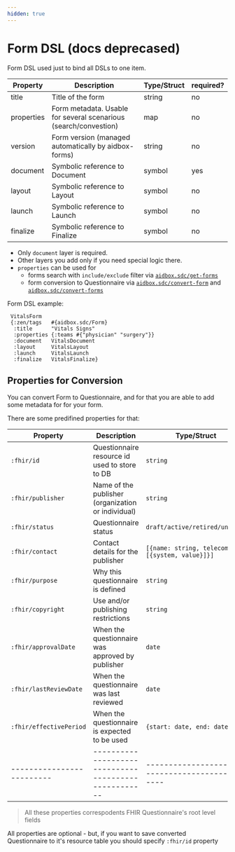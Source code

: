 ```yaml
---
hidden: true
---
```


# Form DSL (docs deprecased)

Form DSL used just to bind all DSLs to one item.

| Property   | Description                                                      | Type/Struct | required? |
| ---------- | ---------------------------------------------------------------- | ----------- | --------- |
| title      | Title of the form                                                | string      | no        |
| properties | Form metadata. Usable for several scenarious (search/convestion) | map         | no        |
| version    | Form version (managed automatically by aidbox-forms)             | string      | no        |
| document   | Symbolic reference to Document                                   | symbol      | yes       |
| layout     | Symbolic reference to Layout                                     | symbol      | no        |
| launch     | Symbolic reference to Launch                                     | symbol      | no        |
| finalize   | Symbolic reference to Finalize                                   | symbol      | no        |

* Only `document` layer is required.
* Other layers you add only if you need special logic there.
* `properties` can be used for
  * forms search with `include/exclude` filter via [`aidbox.sdc/get-forms`](form-api-docs-deprecated.md#get-forms)
  * form conversion to Questionnaire via [`aidbox.sdc/convert-form`](form-api-docs-deprecated.md#convert-form) and [`aidbox.sdc/convert-forms`](form-api-docs-deprecated.md#convert-forms)

Form DSL example:

```
 VitalsForm
 {:zen/tags   #{aidbox.sdc/Form}
  :title      "Vitals Signs"
  :properties {:teams #{"physician" "surgery"}}
  :document   VitalsDocument
  :layout     VitalsLayout
  :launch     VitalsLaunch
  :finalize   VitalsFinalize}
```

## Properties for Conversion

You can convert Form to Questionnaire, and for that you are able to add some metadata for for your form.

There are some predifined properties for that:

| Property                  | Description                                          | Type/Struct                                      |
| ------------------------- | ---------------------------------------------------- | ------------------------------------------------ |
| `:fhir/id`                | Questionnaire resource id used to store to DB        | `string`                                         |
| `:fhir/publisher`         | Name of the publisher (organization or individual)   | `string`                                         |
| `:fhir/status`            | Questionnaire status                                 | `draft/active/retired/unknown`                   |
| `:fhir/contact`           | Contact details for the publisher                    | `[{name: string, telecom: [{system, value}]}]`   |
| `:fhir/purpose`           | Why this questionnaire is defined                    | `string`                                         |
| `:fhir/copyright`         | Use and/or publishing restrictions                   | `string`                                         |
| `:fhir/approvalDate`      | When the questionnaire was approved by publisher     | `date`                                           |
| `:fhir/lastReviewDate`    | When the questionnaire was last reviewed             | `date`                                           |
| `:fhir/effectivePeriod`   | When the questionnaire is expected to be used        | `{start: date, end: date}`                       |
| ------------------------- | ---------------------------------------------------- | ------------------------------------------------ |

> All these properties correspodents FHIR Questionnaire's root level fields

All properties are optional - but, if you want to save converted Questionnaire to it's resource table you should specify `:fhir/id` property
